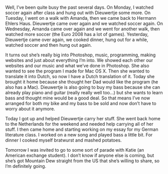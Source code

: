 Well, I’ve been quite busy the past several days. On Monday, I watched soccer again after class and hung out with Dieuwertje some more. On Tuesday, I went on a walk with Amanda, then we came back to Hermann Ehlers Haus. Dieuwertje came over again and we watched soccer again. On Wednesday, Amanda came over again and we went for another walk, then watched more soccer (the Euro 2008 has a lot of games). Yesterday, Dieuwertje came over again, we cooked dinner, hung out for a while, watched soccer and then hung out again.

It turns out she’s really big into Photoshop, music, programming, making websites and just about everything I’m into. We showed each other our websites and our music and what we’ve done in Photoshop. She also wanted to see the program I made for Mac OS X. Then she wanted to translate it into Dutch, so now I have a Dutch translation of it. Today she brought it home because she thought her Dad would like the program (he also has a Mac). Dieuwertje is also going to buy my bass because she can already play piano and guitar (really really well too…) but she wants to learn bass and thought mine would be a good deal. So that means I’ve now arranged for both my bike and my bass to be sold and now don’t have to worry about it anymore.

Today I got up and helped Dieuwertje carry her stuff. She went back home to the Netherlands for the weekend and needed help carrying all of her stuff. I then came home and starting working on my essay for my German literature class. I worked on a new song and played bass a little bit. For dinner I cooked myself bratwurst and mashed potatoes.

Tomorrow I was invited to go to some sort of parade with Katie (an American exchange student). I don’t know if anyone else is coming, but she’s got Mountain Dew straight from the US that she’s willing to share, so I’m definitely going.